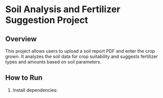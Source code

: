 # Soil Analysis and Fertilizer Suggestion Project

## Overview
This project allows users to upload a soil report PDF and enter the crop grown. It analyzes the soil data for crop suitability and suggests fertilizer types and amounts based on soil parameters.

## How to Run
1. Install dependencies:
